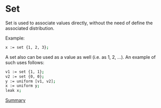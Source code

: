 # Set

Set is used to associate values directly, without the need of define the associated distribution.

Example:
```sh
x := set {1, 2, 3};
```

A set also can be used as a value as well (i.e. as 1, 2, ...). An example of such uses follows:
```sh
v1 := set {1, 1};
v2 := set {0, 0};
y := uniform [v1, v2];
x := uniform y;
leak x;
```

[Summary](https://github.com/gleisonsdm/Kuifje-Documentation)
